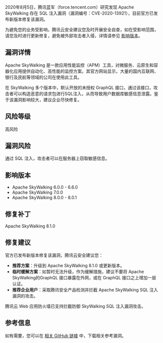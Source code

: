 
2020年8月5日，腾讯蓝军（force.tencent.com）研究发现 Apache SkyWalking 存在 SQL 注入漏洞（漏洞编号：CVE-2020-13921），目前官方已发布新版本修复该漏洞。

为避免您的业务受影响，腾讯云安全建议您及时开展安全自查，如在受影响范围，请您及时进行更新修复，避免被外部攻击者入侵，详情请参见 [影响版本](#yxbb)。

## 漏洞详情
Apache SkyWalking 是一款应用性能监控（APM）工具，对微服务、云原生和容器化应用提供自动化、高性能的监控方案。其官方网站显示，大量的国内互联网、银行及民航等领域的公司在使用此工具。

在 SkyWalking 多个版本中，默认开放的未授权 GraphQL 接口，通过该接口，攻击者可以构造恶意的请求包进行SQL注入，从而导致用户数据库敏感信息泄露。鉴于该漏洞影响较大，建议企业尽快修复。

## 风险等级
高风险

## 漏洞风险
通过 SQL 注入，攻击者可以在服务器上窃取敏感信息。

<span id="yxbb"></span>
## 影响版本
- Apache SkyWalking 6.0.0 - 6.6.0
- Apache SkyWalking 7.0.0
- Apache SkyWalking 8.0.0 - 8.0.1

## 修复补丁
Apache SkyWalking 8.1.0

## 修复建议
官方已发布新版本修复该漏洞，腾讯云安全建议您：

- **推荐方案**：升级到 Apache SkyWalking 8.1.0 或更新版本。
- **临时缓解方案**：如暂时无法升级，作为缓解措施，建议不要将 Apache SkyWalking的GraphQL 接口暴露在外网，或在 GraphQL 接口之上增加一层认证。
- **推荐企业用户**：采取腾讯安全产品检测并拦截 Apache SkyWalking SQL 注入漏洞的攻击。

腾讯云 Web 应用防火墙已支持拦截防御 SkyWalking SQL 注入漏洞攻击。

## 参考信息

如有需要，您可以在 [相关 GitHub 链接](https://github.com/apache/skywalking/releases) 中，下载相关参考漏洞。
